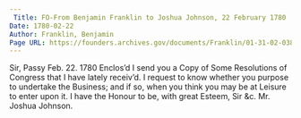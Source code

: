 ```yaml
---
 Title: FO-From Benjamin Franklin to Joshua Johnson, 22 February 1780
Date: 1780-02-22
Author: Franklin, Benjamin
Page URL: https://founders.archives.gov/documents/Franklin/01-31-02-0381
---
```


Sir,
Passy Feb. 22. 1780
Enclos’d I send you a Copy of Some Resolutions of Congress that I have lately receiv’d. I request to know whether you purpose to undertake the Business; and if so, when you think you may be at Leisure to enter upon it. I have the Honour to be, with great Esteem, Sir &c.
Mr. Joshua Johnson.

